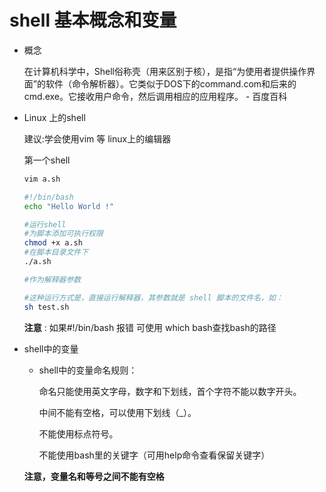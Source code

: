 # shell 基本概念和变量
- 概念

    在计算机科学中，Shell俗称壳（用来区别于核），是指“为使用者提供操作界面”的软件（命令解析器）。它类似于DOS下的command.com和后来的cmd.exe。它接收用户命令，然后调用相应的应用程序。   - 百度百科

- Linux 上的shell

    建议:学会使用vim 等 linux上的编辑器

    第一个shell
    ```sh
    vim a.sh

    #!/bin/bash
    echo "Hello World !"

    #运行shell
    #为脚本添加可执行权限
    chmod +x a.sh
    #在脚本目录文件下
    ./a.sh

    #作为解释器参数

    #这种运行方式是，直接运行解释器，其参数就是 shell 脚本的文件名，如：
    sh test.sh

    ```

    **注意** : 如果#!/bin/bash 报错 可使用 which bash查找bash的路径

- shell中的变量

    - shell中的变量命名规则：


        命名只能使用英文字母，数字和下划线，首个字符不能以数字开头。

        中间不能有空格，可以使用下划线（_）。
        
        不能使用标点符号。
        
        不能使用bash里的关键字（可用help命令查看保留关键字）

    **注意，变量名和等号之间不能有空格**

